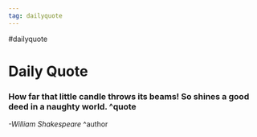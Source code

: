 ```yaml
---
tag: dailyquote
---
```


#dailyquote

# Daily Quote

### How far that little candle throws its beams! So shines a good deed in a naughty world. ^quote
*-William Shakespeare* ^author
